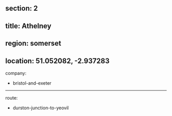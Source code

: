 section: 2
----
title: Athelney
----
region: somerset
----
location: 51.052082, -2.937283
----
company:
- bristol-and-exeter
----
route:
- durston-junction-to-yeovil
